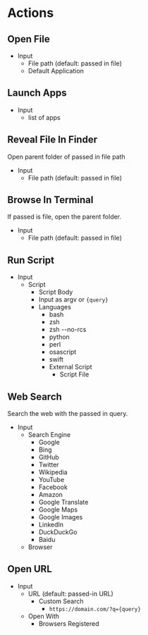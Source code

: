 # Actions

## Open File

- Input
  - File path (default: passed in file)
  - Default Application

## Launch Apps

- Input
  - list of apps

## Reveal File In Finder

Open parent folder of passed in file path

- Input
  - File path (default: passed in file)

## Browse In Terminal

If passed is file, open the parent folder.

- Input
  - File path (default: passed in file)

## Run Script

- Input
  - Script
    - Script Body
    - Input as argv or `{query}`
    - Languages
      - bash
      - zsh
      - zsh --no-rcs
      - python
      - perl
      - osascript
      - swift
      - External Script
        - Script File

## Web Search

Search the web with the passed in query.

- Input
  - Search Engine
    - Google
    - Bing
    - GitHub
    - Twitter
    - Wikipedia
    - YouTube
    - Facebook
    - Amazon
    - Google Translate
    - Google Maps
    - Google Images
    - LinkedIn
    - DuckDuckGo
    - Baidu
  - Browser

## Open URL

- Input
  - URL (default: passed-in URL)
    - Custom Search
      - `https://domain.com/?q={query}`
  - Open With
    - Browsers Registered
